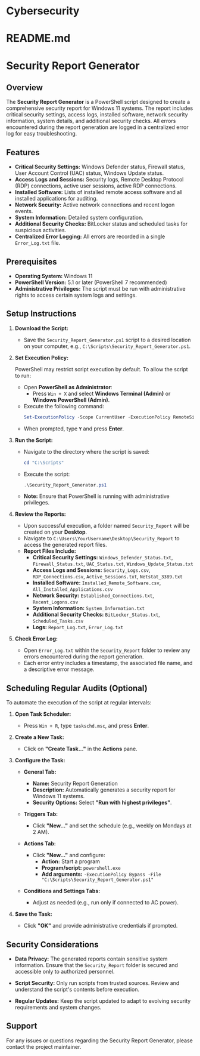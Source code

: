 # Cybersecurity
# README.md

# Security Report Generator

## Overview

The **Security Report Generator** is a PowerShell script designed to create a comprehensive security report for Windows 11 systems. The report includes critical security settings, access logs, installed software, network security information, system details, and additional security checks. All errors encountered during the report generation are logged in a centralized error log for easy troubleshooting.

## Features

- **Critical Security Settings:** Windows Defender status, Firewall status, User Account Control (UAC) status, Windows Update status.
- **Access Logs and Sessions:** Security logs, Remote Desktop Protocol (RDP) connections, active user sessions, active RDP connections.
- **Installed Software:** Lists of installed remote access software and all installed applications for auditing.
- **Network Security:** Active network connections and recent logon events.
- **System Information:** Detailed system configuration.
- **Additional Security Checks:** BitLocker status and scheduled tasks for suspicious activities.
- **Centralized Error Logging:** All errors are recorded in a single `Error_Log.txt` file.

## Prerequisites

- **Operating System:** Windows 11
- **PowerShell Version:** 5.1 or later (PowerShell 7 recommended)
- **Administrative Privileges:** The script must be run with administrative rights to access certain system logs and settings.

## Setup Instructions

1. **Download the Script:**
   
   - Save the `Security_Report_Generator.ps1` script to a desired location on your computer, e.g., `C:\Scripts\Security_Report_Generator.ps1`.

2. **Set Execution Policy:**
   
   PowerShell may restrict script execution by default. To allow the script to run:
   
   - Open **PowerShell as Administrator**:
     - Press `Win + X` and select **Windows Terminal (Admin)** or **Windows PowerShell (Admin)**.
   - Execute the following command:
     ```powershell
     Set-ExecutionPolicy -Scope CurrentUser -ExecutionPolicy RemoteSigned
     ```
   - When prompted, type **`Y`** and press **Enter**.

3. **Run the Script:**
   
   - Navigate to the directory where the script is saved:
     ```powershell
     cd "C:\Scripts"
     ```
   - Execute the script:
     ```powershell
     .\Security_Report_Generator.ps1
     ```
   
   - **Note:** Ensure that PowerShell is running with administrative privileges.

4. **Review the Reports:**
   
   - Upon successful execution, a folder named `Security_Report` will be created on your **Desktop**.
   - Navigate to `C:\Users\YourUsername\Desktop\Security_Report` to access the generated report files.
   - **Report Files Include:**
     - **Critical Security Settings:** `Windows_Defender_Status.txt`, `Firewall_Status.txt`, `UAC_Status.txt`, `Windows_Update_Status.txt`
     - **Access Logs and Sessions:** `Security_Logs.csv`, `RDP_Connections.csv`, `Active_Sessions.txt`, `Netstat_3389.txt`
     - **Installed Software:** `Installed_Remote_Software.csv`, `All_Installed_Applications.csv`
     - **Network Security:** `Established_Connections.txt`, `Recent_Logons.csv`
     - **System Information:** `System_Information.txt`
     - **Additional Security Checks:** `BitLocker_Status.txt`, `Scheduled_Tasks.csv`
     - **Logs:** `Report_Log.txt`, `Error_Log.txt`

5. **Check Error Log:**
   
   - Open `Error_Log.txt` within the `Security_Report` folder to review any errors encountered during the report generation.
   - Each error entry includes a timestamp, the associated file name, and a descriptive error message.

## Scheduling Regular Audits (Optional)

To automate the execution of the script at regular intervals:

1. **Open Task Scheduler:**
   
   - Press `Win + R`, type `taskschd.msc`, and press **Enter**.

2. **Create a New Task:**
   
   - Click on **"Create Task..."** in the **Actions** pane.
   
3. **Configure the Task:**
   
   - **General Tab:**
     - **Name:** Security Report Generation
     - **Description:** Automatically generates a security report for Windows 11 systems.
     - **Security Options:** Select **"Run with highest privileges"**.
   
   - **Triggers Tab:**
     - Click **"New..."** and set the schedule (e.g., weekly on Mondays at 2 AM).
   
   - **Actions Tab:**
     - Click **"New..."** and configure:
       - **Action:** Start a program
       - **Program/script:** `powershell.exe`
       - **Add arguments:** `-ExecutionPolicy Bypass -File "C:\Scripts\Security_Report_Generator.ps1"`
   
   - **Conditions and Settings Tabs:**
     - Adjust as needed (e.g., run only if connected to AC power).
   
4. **Save the Task:**
   
   - Click **"OK"** and provide administrative credentials if prompted.

## Security Considerations

- **Data Privacy:** The generated reports contain sensitive system information. Ensure that the `Security_Report` folder is secured and accessible only to authorized personnel.
  
- **Script Security:** Only run scripts from trusted sources. Review and understand the script's contents before execution.

- **Regular Updates:** Keep the script updated to adapt to evolving security requirements and system changes.

## Support

For any issues or questions regarding the Security Report Generator, please contact the project maintainer.

